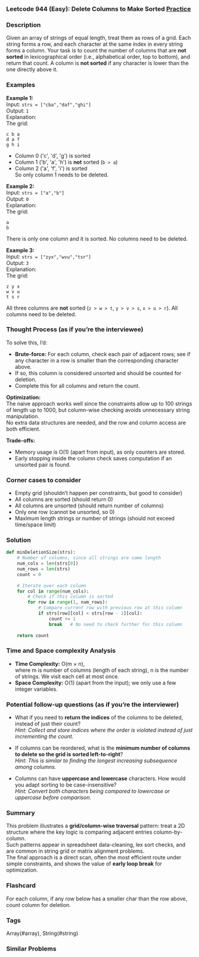 ### Leetcode 944 (Easy): Delete Columns to Make Sorted [Practice](https://leetcode.com/problems/delete-columns-to-make-sorted)

### Description  
Given an array of strings of equal length, treat them as rows of a grid. Each string forms a row, and each character at the same index in every string forms a column. Your task is to count the number of columns that are **not sorted** in lexicographical order (i.e., alphabetical order, top to bottom), and return that count. A column is **not sorted** if any character is lower than the one directly above it.

### Examples  

**Example 1:**  
Input: `strs = ["cba","daf","ghi"]`  
Output: `1`  
Explanation:  
The grid:  
```
c b a
d a f
g h i
```
- Column 0 ('c', 'd', 'g') is sorted  
- Column 1 ('b', 'a', 'h') is **not** sorted (`b > a`)  
- Column 2 ('a', 'f', 'i') is sorted  
So only column 1 needs to be deleted.

**Example 2:**  
Input: `strs = ["a","b"]`  
Output: `0`  
Explanation:  
The grid:  
```
a
b
```
There is only one column and it is sorted. No columns need to be deleted.

**Example 3:**  
Input: `strs = ["zyx","wvu","tsr"]`  
Output: `3`  
Explanation:  
The grid:  
```
z y x
w v u
t s r
```
All three columns are **not** sorted (`z > w > t`, `y > v > s`, `x > u > r`). All columns need to be deleted.

### Thought Process (as if you’re the interviewee)  
To solve this, I’d:

- **Brute-force:** For each column, check each pair of adjacent rows; see if any character in a row is smaller than the corresponding character above.  
- If so, this column is considered unsorted and should be counted for deletion.
- Complete this for all columns and return the count.

**Optimization:**  
The naive approach works well since the constraints allow up to 100 strings of length up to 1000, but column-wise checking avoids unnecessary string manipulation.  
No extra data structures are needed, and the row and column access are both efficient.

**Trade-offs:**  
- Memory usage is O(1) (apart from input), as only counters are stored.
- Early stopping inside the column check saves computation if an unsorted pair is found.

### Corner cases to consider  
- Empty grid (shouldn’t happen per constraints, but good to consider)
- All columns are sorted (should return 0)
- All columns are unsorted (should return number of columns)
- Only one row (cannot be unsorted, so 0)
- Maximum length strings or number of strings (should not exceed time/space limit)

### Solution

```python
def minDeletionSize(strs):
    # Number of columns, since all strings are same length
    num_cols = len(strs[0])
    num_rows = len(strs)
    count = 0
    
    # Iterate over each column
    for col in range(num_cols):
        # Check if this column is sorted
        for row in range(1, num_rows):
            # Compare current row with previous row at this column
            if strs[row][col] < strs[row - 1][col]:
                count += 1
                break   # No need to check further for this column
    
    return count
```

### Time and Space complexity Analysis  

- **Time Complexity:** O(m × n),  
  where m is number of columns (length of each string), n is the number of strings. We visit each cell at most once.
- **Space Complexity:** O(1) (apart from the input); we only use a few integer variables.

### Potential follow-up questions (as if you’re the interviewer)  

- What if you need to **return the indices** of the columns to be deleted, instead of just their count?  
  *Hint: Collect and store indices where the order is violated instead of just incrementing the count.*

- If columns can be reordered, what is the **minimum number of columns to delete so the grid is sorted left-to-right**?  
  *Hint: This is similar to finding the longest increasing subsequence among columns.*

- Columns can have **uppercase and lowercase** characters. How would you adapt sorting to be case-insensitive?  
  *Hint: Convert both characters being compared to lowercase or uppercase before comparison.*

### Summary
This problem illustrates a **grid/column-wise traversal** pattern: treat a 2D structure where the key logic is comparing adjacent entries column-by-column.  
Such patterns appear in spreadsheet data-cleaning, lex sort checks, and are common in string grid or matrix alignment problems.  
The final approach is a direct scan, often the most efficient route under simple constraints, and shows the value of **early loop break** for optimization.


### Flashcard
For each column, if any row below has a smaller char than the row above, count column for deletion.

### Tags
Array(#array), String(#string)

### Similar Problems
